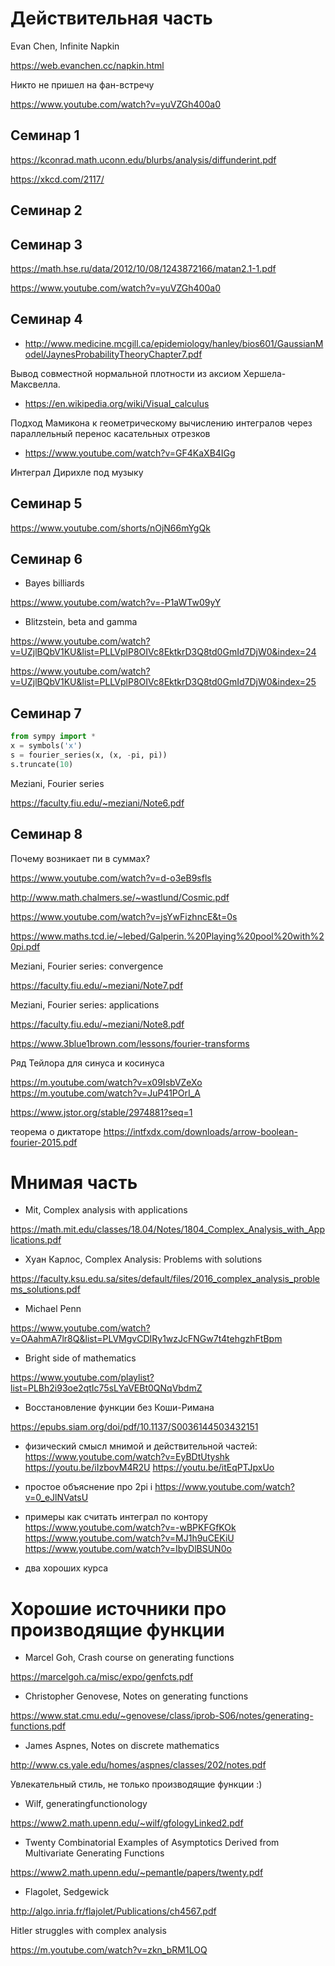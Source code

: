 # Действительная часть

Evan Chen, Infinite Napkin

https://web.evanchen.cc/napkin.html



Никто не пришел на фан-встречу 

https://www.youtube.com/watch?v=yuVZGh400a0

## Семинар 1

https://kconrad.math.uconn.edu/blurbs/analysis/diffunderint.pdf

https://xkcd.com/2117/
## Семинар 2


## Семинар 3

https://math.hse.ru/data/2012/10/08/1243872166/matan2.1-1.pdf

https://www.youtube.com/watch?v=yuVZGh400a0

## Семинар 4

* http://www.medicine.mcgill.ca/epidemiology/hanley/bios601/GaussianModel/JaynesProbabilityTheoryChapter7.pdf

Вывод совместной нормальной плотности из аксиом Хершела-Максвелла.

* https://en.wikipedia.org/wiki/Visual_calculus

Подход Мамикона к геометрическому вычислению интегралов через параллельный перенос касательных отрезков

* https://www.youtube.com/watch?v=GF4KaXB4IGg

Интеграл Дирихле под музыку


## Семинар 5

https://www.youtube.com/shorts/nOjN66mYgQk

## Семинар 6

* Bayes billiards

https://www.youtube.com/watch?v=-P1aWTw09yY

* Blitzstein, beta and gamma

https://www.youtube.com/watch?v=UZjlBQbV1KU&list=PLLVplP8OIVc8EktkrD3Q8td0GmId7DjW0&index=24

https://www.youtube.com/watch?v=UZjlBQbV1KU&list=PLLVplP8OIVc8EktkrD3Q8td0GmId7DjW0&index=25

## Семинар 7

```py
from sympy import *
x = symbols('x')
s = fourier_series(x, (x, -pi, pi))
s.truncate(10)
```

Meziani, Fourier series

https://faculty.fiu.edu/~meziani/Note6.pdf

## Семинар 8

Почему возникает пи в суммах?

https://www.youtube.com/watch?v=d-o3eB9sfls

http://www.math.chalmers.se/~wastlund/Cosmic.pdf

https://www.youtube.com/watch?v=jsYwFizhncE&t=0s

https://www.maths.tcd.ie/~lebed/Galperin.%20Playing%20pool%20with%20pi.pdf


Meziani, Fourier series: convergence

https://faculty.fiu.edu/~meziani/Note7.pdf

Meziani, Fourier series: applications

https://faculty.fiu.edu/~meziani/Note8.pdf


https://www.3blue1brown.com/lessons/fourier-transforms


Ряд Тейлора для синуса и косинуса

https://m.youtube.com/watch?v=x09IsbVZeXo
https://m.youtube.com/watch?v=JuP41POrI_A

https://www.jstor.org/stable/2974881?seq=1

теорема о диктаторе
https://intfxdx.com/downloads/arrow-boolean-fourier-2015.pdf




# Мнимая часть 

* Mit, Complex analysis with applications 

https://math.mit.edu/classes/18.04/Notes/1804_Complex_Analysis_with_Applications.pdf


* Хуан Карлос, Complex Analysis: Problems with solutions

https://faculty.ksu.edu.sa/sites/default/files/2016_complex_analysis_problems_solutions.pdf


* Michael Penn

https://www.youtube.com/watch?v=OAahmA7lr8Q&list=PLVMgvCDIRy1wzJcFNGw7t4tehgzhFtBpm

* Bright side of mathematics 

https://www.youtube.com/playlist?list=PLBh2i93oe2qtIc75sLYaVEBt0QNqVbdmZ

* Восстановление функции без Коши-Римана
 
https://epubs.siam.org/doi/pdf/10.1137/S0036144503432151

* физический смысл мнимой и действительной частей:
https://www.youtube.com/watch?v=EyBDtUtyshk
https://youtu.be/iIzbovM4R2U
https://youtu.be/itEqPTJpxUo

* простое объяснение про 2pi i
https://www.youtube.com/watch?v=0_eJlNVatsU

* примеры как считать интеграл по контору
https://www.youtube.com/watch?v=-wBPKFGfKOk
https://www.youtube.com/watch?v=MJ1h9uCEKiU
https://www.youtube.com/watch?v=IbyDlBSUN0o

* два хороших курса 
 


# Хорошие источники про производящие функции 

* Marcel Goh, Crash course on generating functions

https://marcelgoh.ca/misc/expo/genfcts.pdf

* Christopher Genovese, Notes on generating functions

https://www.stat.cmu.edu/~genovese/class/iprob-S06/notes/generating-functions.pdf


* James Aspnes, Notes on discrete mathematics

http://www.cs.yale.edu/homes/aspnes/classes/202/notes.pdf

Увлекательный стиль, не только производящие функции :)

* Wilf, generatingfunctionology

https://www2.math.upenn.edu/~wilf/gfologyLinked2.pdf


* Twenty Combinatorial Examples of Asymptotics Derived from Multivariate Generating Functions

https://www2.math.upenn.edu/~pemantle/papers/twenty.pdf


* Flagolet, Sedgewick

http://algo.inria.fr/flajolet/Publications/ch4567.pdf


Hitler struggles with complex analysis

https://m.youtube.com/watch?v=zkn_bRM1LOQ